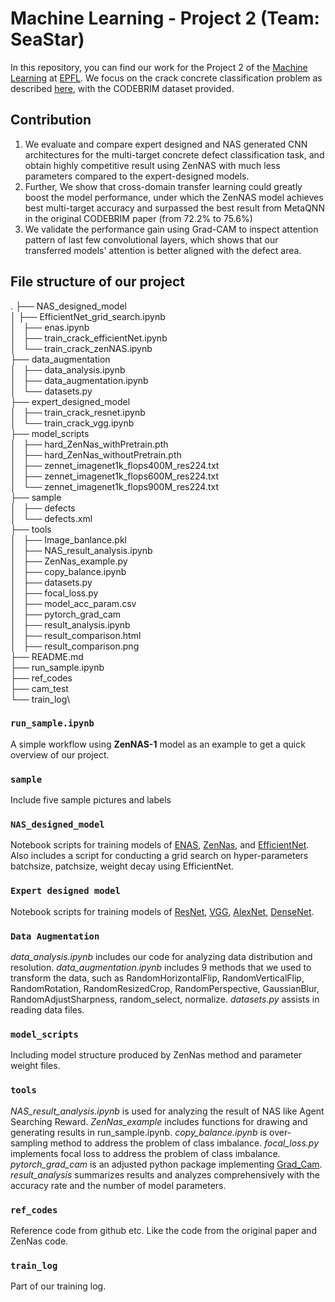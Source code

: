 # Machine Learning - Project 2 (Team: SeaStar)

In this repository, you can find our work for the Project 2 of the [Machine Learning](https://github.com/epfml/ML_course) at [EPFL](http://epfl.ch). We focus on the crack concrete classification problem as described [here](https://zenodo.org/record/2620293#.YZTqbr3MJqt), with the CODEBRIM dataset provided.


## Contribution

1. We evaluate and compare expert designed and NAS generated CNN architectures for the multi-target concrete defect classification task, and obtain highly competitive result using ZenNAS with much less parameters compared to the expert-designed models.
2. Further, We show that cross-domain transfer learning could greatly boost the model performance, under which the ZenNAS model achieves best multi-target accuracy and surpassed the best result from MetaQNN in the original CODEBRIM paper (from 72.2\% to 75.6\%) 
3. We validate the performance gain using Grad-CAM to inspect attention pattern of last few convolutional layers, which shows that our transferred models' attention is better aligned with the defect area.


## File structure of our project

.
├── NAS_designed_model\
│   ├── EfficientNet_grid_search.ipynb\
│   ├── enas.ipynb\
│   ├── train_crack_efficientNet.ipynb\
│   └── train_crack_zenNAS.ipynb\
├── data_augmentation\
│   ├── data_analysis.ipynb\
│   ├── data_augmentation.ipynb\
│   └── datasets.py\
├── expert_designed_model\
│   ├── train_crack_resnet.ipynb\
│   └── train_crack_vgg.ipynb\
├── model_scripts\
│   ├── hard_ZenNas_withPretrain.pth\
│   ├── hard_ZenNas_withoutPretrain.pth\
│   ├── zennet_imagenet1k_flops400M_res224.txt\
│   ├── zennet_imagenet1k_flops600M_res224.txt\
│   └── zennet_imagenet1k_flops900M_res224.txt\
├── sample\
│   ├── defects\
│   └── defects.xml\
├── tools\
│   ├── Image_banlance.pkl\
│   ├── NAS_result_analysis.ipynb\
│   ├── ZenNas_example.py\
│   ├── copy_balance.ipynb\
│   ├── datasets.py\
│   ├── focal_loss.py\
│   ├── model_acc_param.csv\
│   ├── pytorch_grad_cam\
│   ├── result_analysis.ipynb\
│   ├── result_comparison.html\
│   ├── result_comparison.png\
├── README.md\
├── run_sample.ipynb\
├── ref_codes\
├── cam_test\
└── train_log\


### `run_sample.ipynb`

A simple workflow using **ZenNAS-1** model as an example to get a quick overview of our project.

### `sample`

Include five sample pictures and labels 

### `NAS_designed_model`

Notebook scripts for training models of [ENAS](http://proceedings.mlr.press/v80/pham18a/pham18a.pdf), [ZenNas](https://openaccess.thecvf.com/content/ICCV2021/papers/Lin_Zen-NAS_A_Zero-Shot_NAS_for_High-Performance_Image_Recognition_ICCV_2021_paper.pdf), and [EfficientNet](https://arxiv.org/pdf/1905.11946.pdf). Also includes a script for conducting a grid search on hyper-parameters batchsize, patchsize, weight decay using EfficientNet.

### `Expert designed model`

Notebook scripts for training models of [ResNet](https://pytorch.org/hub/pytorch_vision_resnet/), [VGG](https://pytorch.org/hub/pytorch_vision_vgg/), [AlexNet](https://pytorch.org/hub/pytorch_vision_alexnet/), [DenseNet](https://pytorch.org/hub/pytorch_vision_densenet/).

### `Data Augmentation`

*data_analysis.ipynb* includes our code for analyzing data distribution and resolution.
*data_augmentation.ipynb* includes 9 methods that we used to transform the data, such as RandomHorizontalFlip, RandomVerticalFlip, RandomRotation, RandomResizedCrop, RandomPerspective, GaussianBlur, RandomAdjustSharpness, random_select, normalize.
*datasets.py* assists in reading data files.

### `model_scripts`

Including model structure produced by ZenNas method and parameter weight files.

### `tools`

*NAS_result_analysis.ipynb* is used for analyzing the result of NAS like Agent Searching Reward.
*ZenNas_example* includes functions for drawing and generating results in run_sample.ipynb.
*copy_balance.ipynb* is over-sampling method to address the problem of class imbalance.
*focal_loss.py* implements focal loss to address the problem of class imbalance.
*pytorch_grad_cam* is an adjusted python package implementing [Grad_Cam](http://gradcam.cloudcv.org/).
*result_analysis* summarizes results and analyzes comprehensively with the accuracy rate and the number of model parameters.

### `ref_codes`

Reference code from github etc. Like the code from the original paper and ZenNas code.

### `train_log`

Part of our training log.
